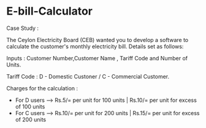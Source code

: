 # E-bill-Calculator

Case Study :

The Ceylon Electricity Board (CEB) wanted you to develop a software to calculate the customer's monthly electricity bill.
Details set as follows:

Inputs : Customer Number,Customer Name , Tariff Code and Number of Units.

Tariff Code : D - Domestic Custoner / C - Commercial Customer.


Charges for the calculation :

* For D users --> Rs.5/= per unit for 100 units   |  Rs.10/= per unit for excess of 100 units
* For C users --> Rs.10/= per unit for 200 units   |  Rs.15/= per unit for excess of 200 units
